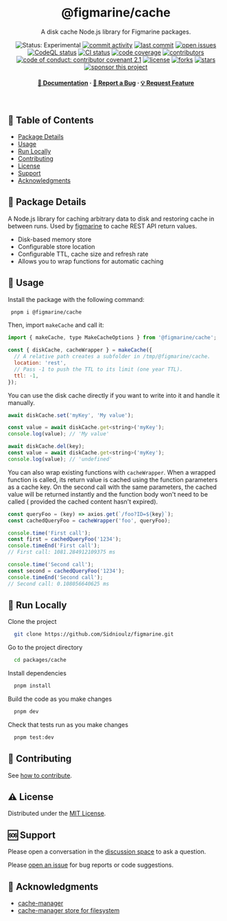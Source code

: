 
<div align="center">
  <h1>@figmarine/cache</h1>
  
  <p>
    A disk cache Node.js library for Figmarine packages.
  </p>
  
  
  <p>
    <img src="https://img.shields.io/badge/status-experimental-thistle" alt="Status: Experimental" />
    <a href="https://github.com/Sidnioulz/figmarine/commits"><img src="https://img.shields.io/github/commit-activity/m/Sidnioulz/figmarine" alt="commit activity" /></a>
    <a href="https://github.com/Sidnioulz/figmarine/commits"><img src="https://img.shields.io/github/last-commit/Sidnioulz/figmarine" alt="last commit" /></a>
    <a href="https://github.com/Sidnioulz/figmarine/issues?q=is%3Aopen+is%3Aissue+label%3Apkg-cache"><img src="https://img.shields.io/github/issues-search?query=repo%3ASidnioulz%2Ffigmarine%20is%3Aopen%20is%3Aissue%20label%3Apkg-cache&label=issues" alt="open issues" /></a>
    <a href="https://github.com/Sidnioulz/figmarine/actions/workflows/github-code-scanning/codeql"><img src="https://github.com/Sidnioulz/figmarine/actions/workflows/github-code-scanning/codeql/badge.svg?branch=main" alt="CodeQL status" /></a>
    <a href="https://github.com/Sidnioulz/figmarine/actions/workflows/continuous-integration.yml"><img src="https://github.com/Sidnioulz/figmarine/actions/workflows/continuous-integration.yml/badge.svg?branch=main" alt="CI status" /></a>
    <a href="https://codecov.io/gh/Sidnioulz/figmarine"><img src="https://codecov.io/gh/Sidnioulz/figmarine/graph/badge.svg?token=4SX3N57XH3" alt="code coverage" /></a>
    <a href="https://github.com/Sidnioulz/figmarine/graphs/contributors"><img src="https://img.shields.io/github/contributors/Sidnioulz/figmarine" alt="contributors" /></a>
    <a href="https://github.com/Sidnioulz/figmarine/blob/main/CODE_OF_CONDUCT.md"><img src="https://img.shields.io/badge/Contributor%20Covenant-2.1-4baaaa.svg" alt="code of conduct: contributor covenant 2.1" /></a>
    <a href="https://github.com/Sidnioulz/figmarine/blob/main/LICENSE"><img src="https://img.shields.io/github/license/Sidnioulz/figmarine.svg" alt="license" /></a>
    <a href="https://github.com/Sidnioulz/figmarine/network/members"><img src="https://img.shields.io/github/forks/Sidnioulz/figmarine" alt="forks" /></a>
    <a href="https://github.com/Sidnioulz/figmarine/stargazers"><img src="https://img.shields.io/github/stars/Sidnioulz/figmarine" alt="stars" /></a>
    <a href="https://github.com/sponsors/Sidnioulz"><img src="https://img.shields.io/badge/sponsor-30363D?logo=GitHub-Sponsors&logoColor=#EA4AAA" alt="sponsor this project" /></a>
  </p>
   
  <h4>
    <a href="https://github.com/Sidnioulz/figmarine/packages/cache">📗 Documentation</a>
  <span> · </span>
    <a href="https://github.com/Sidnioulz/figmarine/issues/new?labels=bug,pkg-cache">🐛 Report a Bug</a>
  <span> · </span>
    <a href="https://github.com/Sidnioulz/figmarine/issues/new?labels=enhancement,pkg-cache">💡 Request Feature</a>
  </h4>
</div>

<br />

## :notebook_with_decorative_cover: Table of Contents

<!-- no toc -->
  - [Package Details](#star2-package-details)
  - [Usage](#eyes-usage)
  - [Run Locally](#running-run-locally)
  - [Contributing](#wave-contributing)
  - [License](#warning-license)
  - [Support](#sos-support)
  - [Acknowledgments](#yellow_heart-acknowledgments)





## :star2: Package Details

A Node.js library for caching arbitrary data to disk and restoring cache in between runs. Used by [figmarine](https://github.com/Sidnioulz/figmarine) to cache REST API return values.

- Disk-based memory store
- Configurable store location
- Configurable TTL, cache size and refresh rate
- Allows you to wrap functions for automatic caching


<!-- Usage -->
## :eyes: Usage

Install the package with the following command:

```bash
 pnpm i @figmarine/cache
```

Then, import `makeCache` and call it:


```javascript
import { makeCache, type MakeCacheOptions } from '@figmarine/cache';

const { diskCache, cacheWrapper } = makeCache({
  // A relative path creates a subfolder in /tmp/@figmarine/cache.
  location: 'rest',
  // Pass -1 to push the TTL to its limit (one year TTL).
  ttl: -1,
});
```

You can use the disk cache directly if you want to write into it and handle it manually.

```javascript
await diskCache.set('myKey', 'My value');

const value = await diskCache.get<string>('myKey');
console.log(value); // 'My value'

await diskCache.del(key);
const value = await diskCache.get<string>('myKey');
console.log(value); // 'undefined'

```

You can also wrap existing functions with `cacheWrapper`. When a wrapped function is called,
its return value is cached using the function parameters as a cache key. On the second call
with the same parameters, the cached value will be returned instantly and the function body
won't need to be called ( provided the cached content hasn't expired).

```javascript
const queryFoo = (key) => axios.get(`/foo?ID=${key}`);
const cachedQueryFoo = cacheWrapper('foo', queryFoo);

console.time('First call');
const first = cachedQueryFoo('1234');
console.timeEnd('First call');
// First call: 1081.284912109375 ms

console.time('Second call');
const second = cachedQueryFoo('1234');
console.timeEnd('Second call');
// Second call: 0.108056640625 ms
```

## :running: Run Locally

Clone the project

```bash
  git clone https://github.com/Sidnioulz/figmarine.git
```

Go to the project directory

```bash
  cd packages/cache
```

Install dependencies

```bash
  pnpm install
```

Build the code as you make changes

```bash
  pnpm dev
```

Check that tests run as you make changes

```bash
  pnpm test:dev
```


## :wave: Contributing

See [how to contribute](https://github.com/Sidnioulz/figmarine/tree/main?tab=readme-ov-file#package-contributing).

## :warning: License

Distributed under the [MIT License](https://github.com/Sidnioulz/figmarine/tree/main?tab=MIT-1-ov-file).

## :sos: Support

Please open a conversation in the [discussion space](https://github.com/Sidnioulz/figmarine/discussions) to ask a question.

Please [open an issue](https://github.com/Sidnioulz/figmarine/issues/new?labels=pkg-cache) for bug reports or code suggestions.

## :yellow_heart: Acknowledgments

- [cache-manager](https://github.com/jaredwray/cacheable/tree/main/packages/cache-manager)
- [cache-manager store for filesystem](https://github.com/rolandstarke/node-cache-manager-fs-hash)
